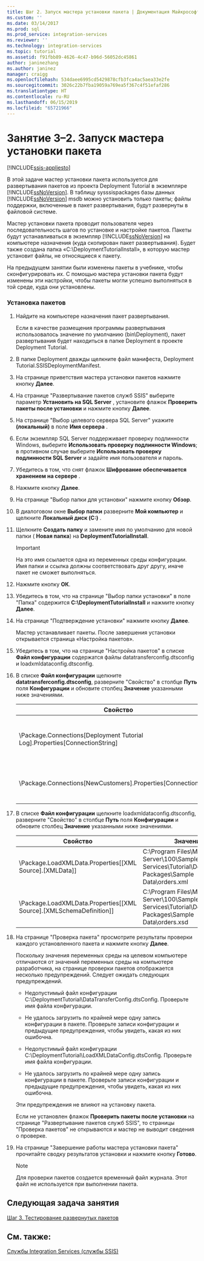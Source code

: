 ```yaml
---
title: Шаг 2. Запуск мастера установки пакета | Документация Майкрософт
ms.custom: ''
ms.date: 03/14/2017
ms.prod: sql
ms.prod_service: integration-services
ms.reviewer: ''
ms.technology: integration-services
ms.topic: tutorial
ms.assetid: f91fbb89-4626-4c47-b96d-56052dc45861
author: janinezhang
ms.author: janinez
manager: craigg
ms.openlocfilehash: 534daee6995cd5429878cfb3fca4ac5aea33e2fe
ms.sourcegitcommit: 3026c22b7fba19059a769ea5f367c4f51efaf286
ms.translationtype: HT
ms.contentlocale: ru-RU
ms.lasthandoff: 06/15/2019
ms.locfileid: "65721966"
---
```

# <a name="lesson-3-2---running-the-package-installation-wizard"></a>Занятие 3–2. Запуск мастера установки пакета

[!INCLUDE[ssis-appliesto](../includes/ssis-appliesto-ssvrpluslinux-asdb-asdw-xxx.md)]


В этой задаче мастер установки пакета используется для развертывания пакетов из проекта Deployment Tutorial в экземпляре [!INCLUDE[ssNoVersion](../includes/ssnoversion-md.md)]. В таблицу sysssispackages базы данных [!INCLUDE[ssNoVersion](../includes/ssnoversion-md.md)] msdb можно установить только пакеты; файлы поддержки, включенные в пакет развертывания, будут развернуты в файловой системе.  
  
Мастер установки пакета проводит пользователя через последовательность шагов по установке и настройке пакетов. Пакеты будут устанавливаться в экземпляр [!INCLUDE[ssNoVersion](../includes/ssnoversion-md.md)] на компьютере назначения (куда скопирован пакет развертывания). Будет также создана папка «C:\DeploymentTutorialInstall», в которую мастер установит файлы, не относящиеся к пакету.  
  
На предыдущем занятии были изменены пакеты в учебнике, чтобы сконфигурировать их. С помощью мастера установки пакета будут изменены эти настройки, чтобы пакеты могли успешно выполняться в той среде, куда они установлены.  
  
### <a name="to-install-the-packages"></a>Установка пакетов  
  
1.  Найдите на компьютере назначения пакет развертывания.  
  
    Если в качестве размещения программы развертывания использовалось значение по умолчанию (bin\Deployment), пакет развертывания будет находиться в папке Deployment в проекте Deployment Tutorial.  
  
2.  В папке Deployment дважды щелкните файл манифеста, Deployment Tutorial.SSISDeploymentManifest.  
  
3.  На странице приветствия мастера установки пакетов нажмите кнопку **Далее**.  
  
4.  На странице "Развертывание пакетов служб SSIS" выберите параметр **Установить на SQL Server** , установите флажок **Проверить пакеты после установки** и нажмите кнопку **Далее**.  
  
5.  На странице "Выбор целевого сервера SQL Server" укажите **(локальный)** в поле **Имя сервера** .  
  
6.  Если экземпляр SQL Server поддерживает проверку подлинности Windows, выберите **Использовать проверку подлинности Windows**; в противном случае выберите **Использовать проверку подлинности SQL Server** и задайте имя пользователя и пароль.  
  
7.  Убедитесь в том, что снят флажок **Шифрование обеспечивается хранением на сервере** .  
  
8.  Нажмите кнопку **Далее**.  
  
9. На странице "Выбор папки для установки" нажмите кнопку **Обзор**.  
  
10. В диалоговом окне **Выбор папки** разверните **Мой компьютер** и щелкните **Локальный диск (C:)** .  
  
11. Щелкните **Создать папку** и замените имя по умолчанию для новой папки ( **Новая папка**) на **DeploymentTutorialInstall**.  
  
    > [!IMPORTANT]  
    > На это имя ссылается одна из переменных среды конфигурации. Имя папки и ссылка должны соответствовать друг другу, иначе пакет не сможет выполняться.  
  
12. Нажмите кнопку **ОК**.  
  
13. Убедитесь в том, что на странице "Выбор папки установки" в поле "Папка" содержится **C:\DeploymentTutorialInstall** и нажмите кнопку **Далее**.  
  
14. На странице "Подтверждение установки" нажмите кнопку **Далее**.  
  
    Мастер устанавливает пакеты. После завершения установки открывается страница «Настройка пакетов».  
  
15. Убедитесь в том, что на странице "Настройка пакетов" в списке **Файл конфигурации** содержатся файлы datatransferconfig.dtsconfig и loadxmldataconfig.dtsconfig.  
  
16. В списке **Файл конфигурации** щелкните **datatransferconfig.dtsconfig**, разверните "Свойство" в столбце **Путь** поля **Конфигурации** и обновите столбец **Значение** указанными ниже значениями.  
  
    |Свойство|Значение|Обновленное значение|  
    |------------|---------|-----------------|  
    |\Package.Connections[Deployment Tutorial Log].Properties[ConnectionString]|C:\Program Files\Microsoft SQL Server\100\Samples\Integration Services\Tutorial\Deploying Packages\Completed Packages\Deployment Tutorial Log|C:\DeploymentTutorialInstall\Deployment Tutorial Log|  
    |\Package.Connections[NewCustomers].Properties[ConnectionString]|C:\Program Files\Microsoft SQL Server\100\Samples\Integration Services\Tutorial\Deploying Packages\Sample Data\NewCustomers.txt|C:\DeploymentTutorialInstall\NewCustomers.txt|  
  
17. В списке **Файл конфигурации** щелкните loadxmldataconfig.dtsconfig, разверните "Свойство" в столбце **Путь** поля **Конфигурации** и обновите столбец **Значение** указанными ниже значениями.  
  
    |Свойство|Значение|Обновленное значение|  
    |------------|---------|-----------------|  
    |\Package.LoadXMLData.Properties[[XML Source].[XMLData]]|C:\Program Files\Microsoft SQL Server\100\Samples\Integration Services\Tutorial\Deploying Packages\Sample Data\orders.xml|C:\DeploymentTutorialInstall\orders.xml|  
    |\Package.LoadXMLData.Properties[[XML Source].[XMLSchemaDefinition]]|C:\Program Files\Microsoft SQL Server\100\Samples\Integration Services\Tutorial\Deploying Packages\Sample Data\orders.xsd|C:\DeploymentTutorialInstall\orders.xsd|  
  
18. На странице "Проверка пакета" просмотрите результаты проверки каждого установленного пакета и нажмите кнопку **Далее**.  
  
    Поскольку значения переменных среды на целевом компьютере отличаются от значений переменных среды на компьютере разработчика, на странице проверки пакетов отображается несколько предупреждений. Следует ожидать следующих предупреждений.  
  
    -   Недопустимый файл конфигурации C:\DeploymentTutorial\DataTransferConfig.dtsConfig. Проверьте имя файла конфигурации.  
  
    -   Не удалось загрузить по крайней мере одну запись конфигурации в пакете. Проверьте записи конфигурации и предыдущие предупреждения, чтобы увидеть, какая из них ошибочна.  
  
    -   Недопустимый файл конфигурации C:\DeploymentTutorial\LoadXMLDataConfig.dtsConfig. Проверьте имя файла конфигурации.  
  
    -   Не удалось загрузить по крайней мере одну запись конфигурации в пакете. Проверьте записи конфигурации и предыдущие предупреждения, чтобы увидеть, какая из них ошибочна.  
  
    Эти предупреждения не влияют на установку пакета.  
  
    Если не установлен флажок **Проверить пакеты после установки** на странице "Развертывание пакетов служб SSIS", то страницы "Проверка пакетов" не открываются и мастер не выводит сведения о проверке.  
  
19. На странице "Завершение работы мастера установки пакета" прочитайте сводку результатов установки и нажмите кнопку **Готово**.  
  
    > [!NOTE]  
    > Для проверки пакетов создается временный файл журнала. Этот файл не используется при выполнении пакета.  
  
## <a name="next-task-in-lesson"></a>Следующая задача занятия  
[Шаг 3. Тестирование развернутых пакетов](../integration-services/lesson-3-3-testing-the-deployed-packages.md)  
  
## <a name="see-also"></a>См. также:  
[Службы Integration Services (службы SSIS)](../integration-services/service/integration-services-service-ssis-service.md)  
